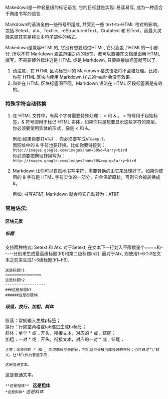 Makedown是一种轻量级的标记语言, 它的目标就是实现: 易读易写, 成为一种适合于网络书写的语言.

Markdown的语法全由一些符号所组成, 并受到一些 text-to-HTML 格式的影响，包括 Setext、atx、Textile、reStructuredText、Grutatext 和 EtText，而最大灵感来源其实是纯文本电子邮件的格式。

Makedown是兼容HTML的, 它没有想要超过HTML, 它只涵盖了HTML的一小部分. 所以不在 Markdown 涵盖范围之内的标签，都可以直接在文档里面用 HTML 撰写。不需要额外标注这是 HTML 或是 Markdown, 只要直接加标签就可以了.

1. 请注意，在 HTML 区块标签间的 Markdown 格式语法将不会被处理。比如，你在 HTML 区块内使用 Markdown 样式的`*强调*`会没有效果。
2. 和处在 HTML 区块标签间不同，Markdown 语法在 HTML 区段标签间是有效的。

### 特殊字符自动转换

1. 在 HTML 文件中，有两个字符需要特殊处理： < 和 & 。 < 符号用于起始标签，& 符号则用于标记 HTML 实体，如果你只是想要显示这些字符的原型，你必须要使用实体的形式，像是 &lt; 和 &amp;。

   例如:如果你要打`AT&T` ，你必须要写成`AT&amp;T`。  
   而网址中的 & 字符也要转换。比如你要链接到：  
   `http://images.google.com/images?num=30&q=larry+bird`  
   你必须要把网址转换写为：  
   `http://images.google.com/images?num=30&amp;q=larry+bird`
2. Markdown 让你可以自然地书写字符，需要转换的由它来处理好了。如果你使用的 & 字符是 HTML 字符实体的一部分，它会保留原状，否则它会被转换成 &amp;。

   例如: 书写AT&T, Markdown 就会将它自动转为：AT&amp;T

### 常用语法:
#### 区块元素  
##### 标题

支持两种格式: Setext 和 Atx. 对于Setext, 在文本下一行划入不限数量个====和-----分别来生成最高级标题(h1)和第二级标题(h2). 而对于Atx, 则使用1~6个#在文本之前来生成1~6级标题(h1~h6).  

`这是标题h1`  
`================`  
`这是标题h2`  
`------------------`  
`###这是标题h3`  
`######这是标题h6`

##### 段落，换行，加粗，斜体

段落：常规输入生成p标签；  
换行：行尾空两格或tab缩进生成br标签；  
斜体：单个 * 或 _ 开头，衔接文本，对应的 * 或 _ 结尾；  
加粗：一对 * 或 _ 开头，衔接文本，对应的一对 * 或 _ 结尾；  

`注意：如果你的 * 和 _ 两边都有空白的话，它们就只会被当成普通的符号；也可通过"\"转义，让*和\作为普通字符.`  

`这是普通文本。`  <p>这是普通文本。</p>
`**这是粗体** `  <strong>这是粗体</strong>   
`*这是斜体*`   <em>这是斜体</em>
